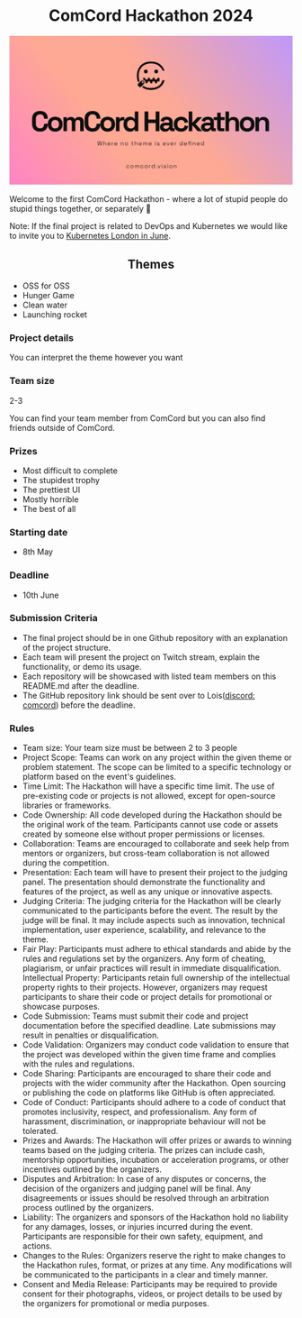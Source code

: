 <h1 align="center">
ComCord Hackathon 2024
</h1>

![image](./hackthon.png)


Welcome to the first ComCord Hackathon - where a lot of stupid people do stupid things together, or separately 👀

Note: If the final project is related to DevOps and Kubernetes we would like to invite you to [Kubernetes London in June](https://guild.host/events/kubernetesuwubernetes-y2gk4w). 

<h2 align="center">Themes</h2>

- OSS for OSS 
- Hunger Game
- Clean water
- Launching rocket


### Project details 
You can interpret the theme however you want


### Team size
 
 2-3

 You can find your team member from ComCord but you can also find friends outside of ComCord. 

### Prizes
- Most difficult to complete
- The stupidest trophy
- The prettiest UI
- Mostly horrible
- The best of all

### Starting date
- 8th May

### Deadline
- 10th June

### Submission Criteria
- The final project should be in one Github repository with an explanation of the project structure. 
- Each team will present the project on Twitch stream, explain the functionality, or demo its usage. 
- Each repository will be showcased with listed team members on this README.md after the deadline. 
- The GitHub repository link should be sent over to Lois([discord: comcord](https://discord.gg/R49Xqt9Ys2)) before the deadline. 



### Rules
- Team size: Your team size must be between 2 to 3 people
- Project Scope: Teams can work on any project within the given theme or problem statement. The scope can be limited to a specific technology or platform based on the event's guidelines.
- Time Limit: The Hackathon will have a specific time limit.
The use of pre-existing code or projects is not allowed, except for open-source libraries or frameworks.
- Code Ownership: All code developed during the Hackathon should be the original work of the team. Participants cannot use code or assets created by someone else without proper permissions or licenses.
- Collaboration: Teams are encouraged to collaborate and seek help from mentors or organizers, but cross-team collaboration is not allowed during the competition.
- Presentation: Each team will have to present their project to the judging panel. The presentation should demonstrate the functionality and features of the project, as well as any unique or innovative aspects.
- Judging Criteria: The judging criteria for the Hackathon will be clearly communicated to the participants before the event. The result by the judge will be final. It may include aspects such as innovation, technical implementation, user experience, scalability, and relevance to the theme.
- Fair Play: Participants must adhere to ethical standards and abide by the rules and regulations set by the organizers. Any form of cheating, plagiarism, or unfair practices will result in immediate disqualification.
Intellectual Property: Participants retain full ownership of the intellectual property rights to their projects. However, organizers may request participants to share their code or project details for promotional or showcase purposes.
- Code Submission: Teams must submit their code and project documentation before the specified deadline. Late submissions may result in penalties or disqualification.
- Code Validation: Organizers may conduct code validation to ensure that the project was developed within the given time frame and complies with the rules and regulations.
- Code Sharing: Participants are encouraged to share their code and projects with the wider community after the Hackathon. Open sourcing or publishing the code on platforms like GitHub is often appreciated.
- Code of Conduct: Participants should adhere to a code of conduct that promotes inclusivity, respect, and professionalism. Any form of harassment, discrimination, or inappropriate behaviour will not be tolerated.
- Prizes and Awards: The Hackathon will offer prizes or awards to winning teams based on the judging criteria. The prizes can include cash, mentorship opportunities, incubation or acceleration programs, or other incentives outlined by the organizers.
- Disputes and Arbitration: In case of any disputes or concerns, the decision of the organizers and judging panel will be final. Any disagreements or issues should be resolved through an arbitration process outlined by the organizers.
- Liability: The organizers and sponsors of the Hackathon hold no liability for any damages, losses, or injuries incurred during the event. Participants are responsible for their own safety, equipment, and actions.
- Changes to the Rules: Organizers reserve the right to make changes to the Hackathon rules, format, or prizes at any time. Any modifications will be communicated to the participants in a clear and timely manner.
- Consent and Media Release: Participants may be required to provide consent for their photographs, videos, or project details to be used by the organizers for promotional or media purposes.


